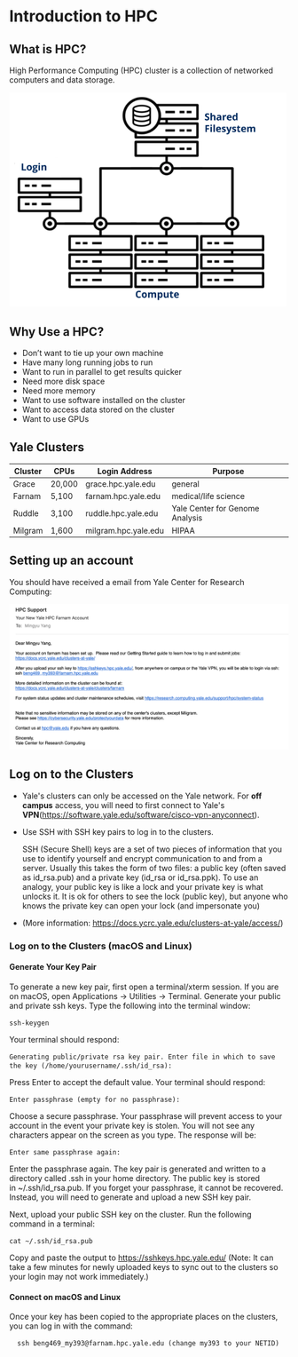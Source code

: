 
# Introduction to HPC

## What is HPC?
High Performance Computing (HPC) cluster is a collection of networked computers and data storage.

<p><img width="500" src="https://github.com/MingyuYang-Yale/BENG469/blob/main/Assignment1/clusters.png" alt="foo bar" title="train &amp; tracks" /></p>


## Why Use a HPC? 
*  Don’t want to tie up your own machine 
*  Have many long running jobs to run
*  Want to run in parallel to get results quicker 
*  Need more disk space 
*  Need more memory
*  Want to use software installed on the cluster
*  Want to access data stored on the cluster 
*  Want to use GPUs 


## Yale Clusters

|Cluster|CPUs|Login Address|Purpose|
|------|-------|------|-------|
|Grace|20,000|grace.hpc.yale.edu|general|
|Farnam|5,100|farnam.hpc.yale.edu|medical/life science|
|Ruddle|3,100|ruddle.hpc.yale.edu|Yale Center for Genome Analysis|
|Milgram|1,600|milgram.hpc.yale.edu|HIPAA|


## Setting up an account

You should have received a email from Yale Center for Research Computing:
<p><img width="800" src="https://github.com/MingyuYang-Yale/BENG469/blob/main/Assignment1/mail-from-ycrc.png" alt="foo bar" title="train &amp; tracks" /></p>


## Log on to the Clusters

* Yale's clusters can only be accessed on the Yale network. For **off campus** access, you will need to first connect to Yale's **VPN**(https://software.yale.edu/software/cisco-vpn-anyconnect). 

* Use SSH with SSH key pairs to log in to the clusters. 
    
    SSH (Secure Shell) keys are a set of two pieces of information that you use to identify yourself and encrypt communication to and from a server. 
    Usually this  takes the form of two files: a public key (often saved as id_rsa.pub) and a private key (id_rsa or id_rsa.ppk). 
    To use an analogy, your public key is like a lock and your private key is what unlocks it. 
    It is ok for others to see the lock (public key), but anyone who knows the private key can open your lock (and impersonate you)



* (More information: https://docs.ycrc.yale.edu/clusters-at-yale/access/) 


### Log on to the Clusters (macOS and Linux)

#### Generate Your Key Pair 

To generate a new key pair, first open a terminal/xterm session. If you are on macOS, open Applications -> Utilities -> Terminal. Generate your public and private ssh keys. Type the following into the terminal window:
   ```
   ssh-keygen
```
Your terminal should respond:

    Generating public/private rsa key pair. Enter file in which to save the key (/home/yourusername/.ssh/id_rsa):

Press Enter to accept the default value. Your terminal should respond:

    Enter passphrase (empty for no passphrase):

Choose a secure passphrase. Your passphrase will prevent access to your account in the event your private key is stolen. You will not see any characters appear on the screen as you type. The response will be:

    Enter same passphrase again:

Enter the passphrase again. The key pair is generated and written to a directory called .ssh in your home directory. The public key is stored in ~/.ssh/id_rsa.pub. If you forget your passphrase, it cannot be recovered. Instead, you will need to generate and upload a new SSH key pair.

Next, upload your public SSH key on the cluster. Run the following command in a terminal:

    cat ~/.ssh/id_rsa.pub

Copy and paste the output to https://sshkeys.hpc.yale.edu/  (Note: It can take a few minutes for newly uploaded keys to sync out to the clusters so your login may not work immediately.)

#### Connect on macOS and Linux

Once your key has been copied to the appropriate places on the clusters, you can log in with the command:
  ```
    ssh beng469_my393@farnam.hpc.yale.edu (change my393 to your NETID)
      
